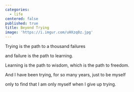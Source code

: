 ```yaml
---
categories:
  - life
centered: false
published: true
title: Beyond Trying
image: 'https://i.imgur.com/uHXzq0z.jpg'
---
```

Trying
is the path
to a thousand failures

and failure 
is the path
to learning.

Learning
is the path
to wisdom,
which is the path
to freedom.

And I have been trying,
for so many years,
just to be myself

only to find
that I am only myself
when I give up trying.
